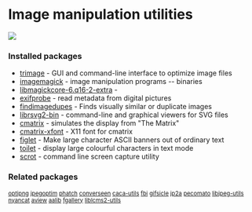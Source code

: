 # Image manipulation utilities

[![](https://screenshots.debian.net/thumbnail/trimage/)](https://screenshots.debian.net/screenshot/trimage/)


 

### Installed packages

* [trimage](https://packages.debian.org/stretch/trimage) - GUI and command-line interface to optimize image files
* [imagemagick](https://packages.debian.org/stretch/imagemagick) - image manipulation programs -- binaries
* [libmagickcore-6.q16-2-extra](https://packages.debian.org/stretch/libmagickcore-6.q16-2-extra) - 
* [exifprobe](https://packages.debian.org/stretch/exifprobe) - read metadata from digital pictures
* [findimagedupes](https://packages.debian.org/stretch/findimagedupes) - Finds visually similar or duplicate images
* [librsvg2-bin](https://packages.debian.org/stretch/librsvg2-bin) - command-line and graphical viewers for SVG files
* [cmatrix](https://packages.debian.org/stretch/cmatrix) - simulates the display from "The Matrix"
* [cmatrix-xfont](https://packages.debian.org/stretch/cmatrix-xfont) - X11 font for cmatrix
* [figlet](https://packages.debian.org/stretch/figlet) - Make large character ASCII banners out of ordinary text
* [toilet](https://packages.debian.org/stretch/toilet) - display large colourful characters in text mode
* [scrot](https://packages.debian.org/stretch/scrot) - command line screen capture utility

### Related packages

<sub> [optipng](https://packages.debian.org/stretch/optipng) [jpegoptim](https://packages.debian.org/stretch/jpegoptim) [phatch](https://packages.debian.org/stretch/phatch) [converseen](https://packages.debian.org/stretch/converseen) [caca-utils](https://packages.debian.org/stretch/caca-utils) [fbi](https://packages.debian.org/stretch/fbi) [gifsicle](https://packages.debian.org/stretch/gifsicle) [jp2a](https://packages.debian.org/stretch/jp2a) [pecomato](https://packages.debian.org/stretch/pecomato) [libjpeg-utils](https://packages.debian.org/stretch/libjpeg-utils) [nyancat](https://packages.debian.org/stretch/nyancat) [aview](https://packages.debian.org/stretch/aview) [aalib](https://packages.debian.org/stretch/aalib) [fgallery](https://packages.debian.org/stretch/fgallery) [liblcms2-utils](https://packages.debian.org/stretch/liblcms2-utils)  </sub>
